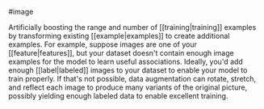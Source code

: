#image

Artificially boosting the range and number of
[[training|training]] examples
by transforming existing
[[example|examples]] to create additional examples. For example,
suppose images are one of your
[[feature|features]], but your dataset doesn&#39;t
contain enough image examples for the model to learn useful associations.
Ideally, you&#39;d add enough
[[label|labeled]] images to your dataset to
enable your model to train properly. If that&#39;s not possible, data augmentation
can rotate, stretch, and reflect each image to produce many variants of the
original picture, possibly yielding enough labeled data to enable excellent
training.

